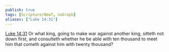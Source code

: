 ```yaml
---
publish: true
tags: [Scripture/NewT, noGraph]
aliases: ["Luke 14:31"]
---
```

[Luke 14:31](https://churchofjesuschrist.org/study/scriptures/nt/luke/14?lang=eng&id=p31#p31) Or what king, going to make war against another king, sitteth not down first, and consulteth whether he be able with ten thousand to meet him that cometh against him with twenty thousand?
